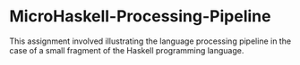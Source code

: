 # MicroHaskell-Processing-Pipeline
This assignment involved illustrating the language processing pipeline in the case of a small fragment of the Haskell programming language.
